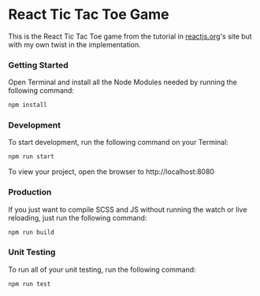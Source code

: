 # React Tic Tac Toe Game

This is the React Tic Tac Toe game from the tutorial in [reactjs.org](https://reactjs.org/tutorial/tutorial.html)'s site but with my own twist in the implementation.


### Getting Started
Open Terminal and install all the Node Modules needed by running the following command:

```bash
npm install
```

### Development

To start development, run the following command on your Terminal:

```bash
npm run start
```

To view your project, open the browser to http://localhost:8080

### Production

If you just want to compile SCSS and JS without running the watch or live reloading, just run the following command:

```bash
npm run build
```

### Unit Testing

To run all of your unit testing, run the following command:

```bash
npm run test
```